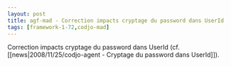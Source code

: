 ```yaml
---
layout: post
title: agf-mad - Correction impacts cryptage du password dans UserId
tags: [framework-1-72,codjo-mad]
---
```

Correction impacts cryptage du password dans UserId (cf. [[news|2008/11/25/codjo-agent - Cryptage du password dans UserId]]).